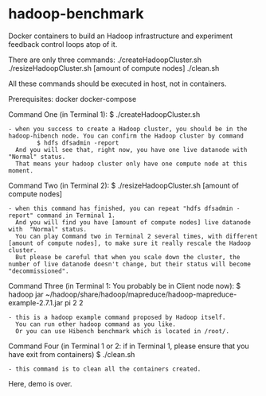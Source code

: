 # hadoop-benchmark
Docker containers to build an Hadoop infrastructure and experiment feedback control loops atop of it.

There are only three commands:
  ./createHadoopCluster.sh
  ./resizeHadoopCluster.sh [amount of compute nodes]
  ./clean.sh

All these commands should be executed in host, not in containers.


Prerequisites:
    docker
    docker-compose

Command One (in Terminal 1):
    $ ./createHadoopCluster.sh
    
    - when you success to create a Hadoop cluster, you should be in the hadoop-hibench node. You can confirm the Hadoop cluster by command
            $ hdfs dfsadmin -report
      And you will see that, right now, you have one live datanode with "Normal" status.
      That means your hadoop cluster only have one compute node at this moment.

Command Two (in Terminal 2):
    $ ./resizeHadoopCluster.sh [amount of compute nodes]

    - when this command has finished, you can repeat "hdfs dfsadmin -report" command in Terminal 1.
      And you will find you have [amount of compute nodes] live datanode with  "Normal" status.
      You can play Command two in Terminal 2 several times, with different [amount of compute nodes], to make sure it really rescale the Hadoop cluster.
      But please be careful that when you scale down the cluster, the number of live datanode doesn't change, but their status will become "decommissioned".

Command Three (in Terminal 1: You probably be in Client node now):
    $ hadoop jar ~/hadoop/share/hadoop/mapreduce/hadoop-mapreduce-example-2.7.1.jar pi 2 2

    - this is a hadoop example command proposed by Hadoop itself.
      You can run other hadoop command as you like.
      Or you can use Hibench benchmark which is located in /root/.

Command Four (in Terminal 1 or 2: if in Terminal 1, please ensure that you have exit from containers)
    $ ./clean.sh

    - this command is to clean all the containers created.

Here, demo is over. 